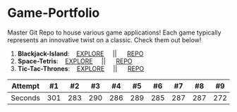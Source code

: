 # **Game-Portfolio**

Master Git Repo to house various game applications! Each game typically represents an innovative twist on a classic. Check them out below!

1. **Blackjack-Island**:&nbsp;&nbsp;&nbsp;
   [EXPLORE](https://blackjack-island-react.herokuapp.com/)&nbsp;&nbsp;&nbsp;&nbsp;&nbsp;||&nbsp;&nbsp;&nbsp;&nbsp;&nbsp;
   [REPO](https://github.com/jjss886/Blackjack-Island)
2. **Space-Tetris**:&nbsp;&nbsp;&nbsp;
   [EXPLORE](https://space-tetris-react.herokuapp.com/)&nbsp;&nbsp;&nbsp;&nbsp;&nbsp;||&nbsp;&nbsp;&nbsp;&nbsp;&nbsp;
   [REPO](https://github.com/jjss886/Space-Tetris)
3. **Tic-Tac-Thrones**:&nbsp;&nbsp;&nbsp;
   [EXPLORE](https://tic-tac-thrones.herokuapp.com/)&nbsp;&nbsp;&nbsp;&nbsp;&nbsp;||&nbsp;&nbsp;&nbsp;&nbsp;&nbsp;
   [REPO](https://github.com/jjss886/Tic-Tac-Thrones)

| Attempt | #1  | #2  | #3  | #4  | #5  | #6  | #7  | #8  | #9  | #10 | #11 |
| ------- | --- | --- | --- | --- | --- | --- | --- | --- | --- | --- | --- |
| Seconds | 301 | 283 | 290 | 286 | 289 | 285 | 287 | 287 | 272 | 276 | 269 |
